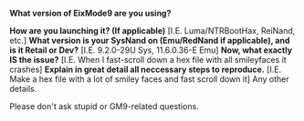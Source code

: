 **What version of EixMode9 are you using?**

**How are you launching it? (If applicable)**
[I.E.  Luma/NTRBootHax, ReiNand, etc.]
**What version is your SysNand on (Emu/RedNand if applicable), and is it Retail or Dev?**
[I.E. 9.2.0-29U Sys, 11.6.0.36-E Emu]
**Now, what exactly IS the issue?**
[I.E. When I fast-scroll down a hex file with all smileyfaces it crashes]
**Explain in great detail all neccessary steps to reproduce.**
[I.E. Make a hex file with a lot of smiley faces and fast scroll down it]
Any other details.


Please don't ask stupid or GM9-related questions.